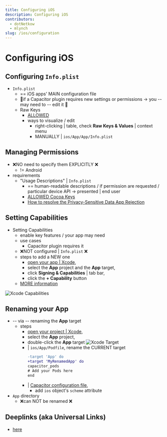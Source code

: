 ```yaml
---
title: Configuring iOS
description: Configuring iOS
contributors:
  - dotNetkow
  - mlynch
slug: /ios/configuration
---
```


# Configuring iOS

## Configuring `Info.plist`

* `Info.plist`
  * == iOS apps' MAIN configuration file 
  * 👀if a Capacitor plugin requires new settings or permissions -> you -- may need to -- edit it 👀
  * Raw Keys
    * [ALLOWED](https://developer.apple.com/library/archive/documentation/General/Reference/InfoPlistKeyReference/Introduction/Introduction.html) 
    * ways to visualize / edit
      * right-clicking | table, check **Raw Keys & Values** | context menu
      * MANUALLY | `ios/App/App/Info.plist`

## Managing Permissions

* ❌NO need to specify them EXPLICITLY ❌ 
  * != Android 
* requirements
  * "Usage Descriptions" | `Info.plist`
    * == human-readable descriptions / if permission are requested / particular device API -> presented | end user
    * [ALLOWED Cocoa Keys](https://developer.apple.com/library/content/documentation/General/Reference/InfoPlistKeyReference/Articles/CocoaKeys.html)
    * [How to resolve the Privacy-Sensitive Data App Rejection](https://developer.apple.com/library/content/qa/qa1937/_index.html)

## Setting Capabilities

* Setting Capabilities
  * enable key features / your app may need
  * use cases
    * Capacitor plugin requires it
  * ❌NOT configured | `Info.plist` ❌
  * steps to add a NEW one
    * [open your app | Xcode](/main/ios/index.md#opening-the-ios-project), 
    * select the **App** project and the **App** target,
    * click **Signing & Capabilities** | tab bar,
    * click the **+ Capability** button 
  * [MORE information](https://developer.apple.com/documentation/xcode/adding_capabilities_to_your_app)

![Xcode Capabilities](../../../static/img/v6/docs/ios/xcode-capabilities.png)

## Renaming your App

* -- via -- renaming the **App** target
  * steps
    * [open your project | Xcode](/main/ios/index.md#opening-the-ios-project),
    * select the **App** project,
    * double-click the **App** target
      ![Xcode Target](../../../static/img/v6/docs/ios/xcode-target.png)
    * | `ios/App/Podfile`, rename the CURRENT target
      ```diff
      -target 'App' do
      +target 'MyRenamedApp' do
      capacitor_pods
      # Add your Pods here
      end
      ```
    * | [Capacitor configuration file](/docs/main/reference/config.md#schema),
      * add `ios` object's `scheme` attribute 
* `App` directory
  * ❌can NOT be renamed ❌  

## Deeplinks (aka Universal Links)

* [here](/docs/main/guides/deep-links.md)
